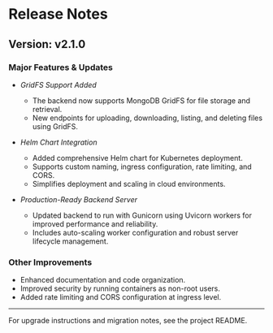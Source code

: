 # Release Notes

## Version: v2.1.0

### Major Features & Updates

- *GridFS Support Added*
  - The backend now supports MongoDB GridFS for file storage and retrieval.
  - New endpoints for uploading, downloading, listing, and deleting files using GridFS.

- *Helm Chart Integration*
  - Added comprehensive Helm chart for Kubernetes deployment.
  - Supports custom naming, ingress configuration, rate limiting, and CORS.
  - Simplifies deployment and scaling in cloud environments.

- *Production-Ready Backend Server*
  - Updated backend to run with Gunicorn using Uvicorn workers for improved performance and reliability.
  - Includes auto-scaling worker configuration and robust server lifecycle management.

### Other Improvements

- Enhanced documentation and code organization.
- Improved security by running containers as non-root users.
- Added rate limiting and CORS configuration at ingress level.

---

For upgrade instructions and migration notes, see the project README.
